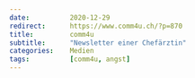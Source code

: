 ```yaml
---
date:          2020-12-29
redirect:      https://www.comm4u.ch/?p=870
title:         comm4u
subtitle:      "Newsletter einer Chefärztin"
categories:    Medien
tags:          [comm4u, angst]
---
```

